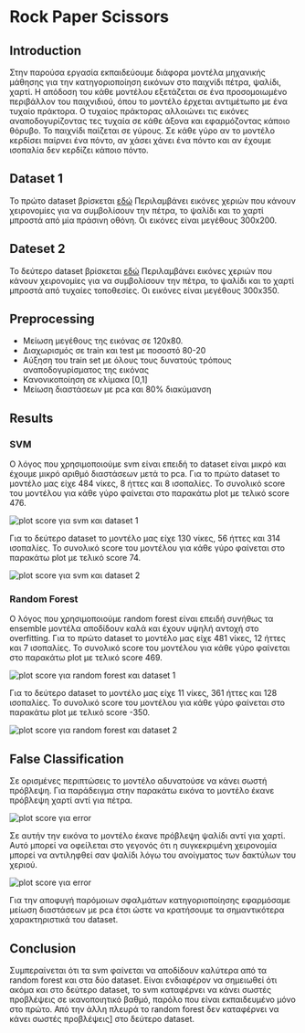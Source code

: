 # Rock Paper Scissors
## Introduction
Στην παρούσα εργασία εκπαιδεύουμε διάφορα μοντέλα μηχανικής
μάθησης για την κατηγοριοποίηση εικόνων στο παιχνίδι 
πέτρα, ψαλίδι, χαρτί. Η απόδοση του κάθε μοντέλου εξετάζεται 
σε ένα προσομοιωμένο περιβάλλον του παιχνιδιού, όπου το μοντέλο έρχεται 
αντιμέτωπο με ένα τυχαίο πράκτορα. Ο τυχαίος πράκτορας αλλοιώνει
τις εικόνες αναποδογυρίζοντας τες τυχαία σε κάθε άξονα και εφαρμόζοντας κάποιο θόρυβο.
Το παιχνίδι παίζεται σε γύρους. Σε κάθε γύρο αν το μοντέλο κερδίσει παίρνει ένα πόντο, αν χάσει
χάνει ένα πόντο και αν έχουμε ισοπαλία δεν κερδίζει κάποιο πόντο. 
## Dataset 1
Το πρώτο dataset βρίσκεται [εδώ](https://www.kaggle.com/datasets/drgfreeman/rockpaperscissors)
Περιλαμβάνει εικόνες χεριών που κάνουν χειρονομίες για να 
συμβολίσουν την πέτρα, το ψαλίδι και το χαρτί μπροστά από μία πράσινη οθόνη.
Οι εικόνες είναι μεγέθους 300x200.
## Dateset 2
Το δεύτερο dataset βρίσκεται [εδώ](https://www.kaggle.com/datasets/yash811/rockpaperscissors/data)
Περιλαμβάνει εικόνες χεριών που κάνουν χειρονομίες για να 
συμβολίσουν την πέτρα, το ψαλίδι και το χαρτί μπροστά από τυχαίες τοποθεσίες.
Οι εικόνες είναι μεγέθους 300x350.
## Preprocessing
- Μείωση μεγέθους της εικόνας σε 120x80.
- Διαχωρισμός σε train και test με ποσοστό 80-20
- Αύξηση του train set με όλους τους δυνατούς τρόπους αναποδογυρίσματος της εικόνας
- Κανονικοποίηση σε κλίμακα [0,1]
- Μείωση διαστάσεων με pca και 80% διακύμανση
## Results
### SVM 
Ο λόγος που χρησιμοποιούμε svm είναι επειδή το dataset είναι μικρό και έχουμε μικρό αριθμό διαστάσεων μετά το pca.
Για το πρώτο dataset το μοντέλο μας είχε 484 νίκες, 8 ήττες και 8 ισοπαλίες.
Το συνολικό score του μοντέλου για κάθε γύρο φαίνεται στο παρακάτω plot με τελικό score 476.

![plot score για svm και dataset 1](Images/svm_dataset_1.PNG)


Για το δεύτερο dataset το μοντέλο μας είχε 130 νίκες, 56 ήττες και 314 ισοπαλίες.
Το συνολικό score του μοντέλου για κάθε γύρο φαίνεται στο παρακάτω plot με τελικό score 74.

![plot score για svm και dataset 2](Images/svm_dataset_2.PNG)

### Random Forest
Ο λόγος που χρησιμοποιούμε random forest είναι επειδή συνήθως τα ensemble μοντέλα αποδίδουν καλά και έχουν υψηλή αντοχή στο overfitting.
Για το πρώτο dataset το μοντέλο μας είχε 481 νίκες, 12 ήττες και 7 ισοπαλίες.
Το συνολικό score του μοντέλου για κάθε γύρο φαίνεται στο παρακάτω plot με τελικό score 469.

![plot score για random forest και dataset 1](Images/random_forest_dataset_1.PNG)

Για το δεύτερο dataset το μοντέλο μας είχε 11 νίκες, 361 ήττες και 128 ισοπαλίες.
Το συνολικό score του μοντέλου για κάθε γύρο φαίνεται στο παρακάτω plot με τελικό score -350.

![plot score για random forest και dataset 2](Images/random_forest_dataset_2.PNG)

## False Classification
Σε ορισμένες περιπτώσεις το μοντέλο αδυνατούσε να κάνει σωστή πρόβλεψη. Για παράδειγμα στην παρακάτω εικόνα 
το μοντέλο έκανε πρόβλεψη χαρτί αντί για πέτρα.

![plot score για error](Images/error_1.PNG)

Σε αυτήν την εικόνα το μοντέλο έκανε πρόβλεψη ψαλίδι αντί για χαρτί. Αυτό μπορεί να οφείλεται στο γεγονός ότι η συγκεκριμένη
χειρονομία μπορεί να αντιληφθεί σαν ψαλίδι λόγω του ανοίγματος των δακτύλων του χεριού.

![plot score για error](Images/error_2.PNG)

Για την αποφυγή παρόμοιων σφαλμάτων κατηγοριοποίησης εφαρμόσαμε μείωση διαστάσεων με pca έτσι ώστε να κρατήσουμε
τα σημαντικότερα χαρακτηριστικά του dataset.

## Conclusion
Συμπεραίνεται ότι τα svm φαίνεται να αποδίδουν καλύτερα από τα random forest και στα δύο
dataset. Είναι ενδιαφέρον να σημειωθεί ότι ακόμα και στο δεύτερο dataset, το svm καταφέρνει
να κάνει σωστές προβλέψεις σε ικανοποιητικό βαθμό, παρόλο που είναι εκπαιδευμένο μόνο 
στο πρώτο. Από την άλλη πλευρά το random forest δεν καταφέρνει να κάνει σωστές προβλέψεις]
στο δεύτερο dataset. 

